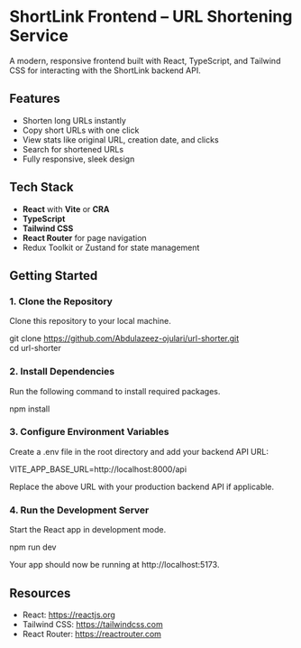 # ShortLink Frontend – URL Shortening Service

A modern, responsive frontend built with React, TypeScript, and Tailwind CSS for interacting with the ShortLink backend API.

## Features

- Shorten long URLs instantly  
- Copy short URLs with one click  
- View stats like original URL, creation date, and clicks  
- Search for shortened URLs  
- Fully responsive, sleek design  

## Tech Stack

- **React** with **Vite** or **CRA**
- **TypeScript**
- **Tailwind CSS**
- **React Router** for page navigation
- Redux Toolkit or Zustand for state management

## Getting Started

### 1. Clone the Repository

Clone this repository to your local machine.

git clone https://github.com/Abdulazeez-ojulari/url-shorter.git  
cd url-shorter

### 2. Install Dependencies

Run the following command to install required packages.

npm install

### 3. Configure Environment Variables

Create a .env file in the root directory and add your backend API URL:

VITE_APP_BASE_URL=http://localhost:8000/api

Replace the above URL with your production backend API if applicable.

### 4. Run the Development Server

Start the React app in development mode.

npm run dev

Your app should now be running at http://localhost:5173.

## Resources

- React: https://reactjs.org  
- Tailwind CSS: https://tailwindcss.com 
- React Router: https://reactrouter.com  
